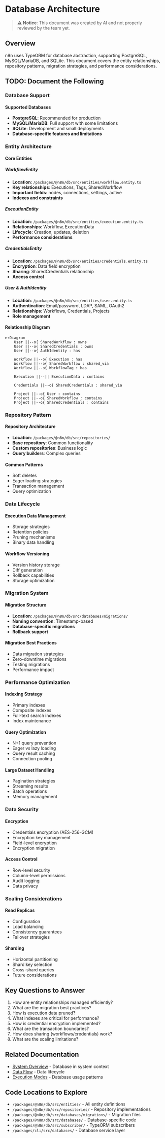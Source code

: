 # Database Architecture

> **⚠️ Notice**: This document was created by AI and not properly reviewed by the team yet.

## Overview

n8n uses TypeORM for database abstraction, supporting PostgreSQL, MySQL/MariaDB, and SQLite. This document covers the entity relationships, repository patterns, migration strategies, and performance considerations.

## TODO: Document the Following

### Database Support

#### Supported Databases
- **PostgreSQL**: Recommended for production
- **MySQL/MariaDB**: Full support with some limitations
- **SQLite**: Development and small deployments
- **Database-specific features and limitations**

### Entity Architecture

#### Core Entities

##### WorkflowEntity
- **Location**: `/packages/@n8n/db/src/entities/workflow.entity.ts`
- **Key relationships**: Executions, Tags, SharedWorkflow
- **Important fields**: nodes, connections, settings, active
- **Indexes and constraints**

##### ExecutionEntity
- **Location**: `/packages/@n8n/db/src/entities/execution.entity.ts`
- **Relationships**: Workflow, ExecutionData
- **Lifecycle**: Creation, updates, deletion
- **Performance considerations**

##### CredentialsEntity
- **Location**: `/packages/@n8n/db/src/entities/credentials.entity.ts`
- **Encryption**: Data field encryption
- **Sharing**: SharedCredentials relationship
- **Access control**

##### User & AuthIdentity
- **Location**: `/packages/@n8n/db/src/entities/user.entity.ts`
- **Authentication**: Email/password, LDAP, SAML, OAuth2
- **Relationships**: Workflows, Credentials, Projects
- **Role management**

#### Relationship Diagram

```mermaid
erDiagram
    User ||--o{ SharedWorkflow : owns
    User ||--o{ SharedCredentials : owns
    User ||--o{ AuthIdentity : has

    Workflow ||--o{ Execution : has
    Workflow ||--o{ SharedWorkflow : shared_via
    Workflow ||--o{ WorkflowTag : has

    Execution ||--|| ExecutionData : contains

    Credentials ||--o{ SharedCredentials : shared_via

    Project ||--o{ User : contains
    Project ||--o{ SharedWorkflow : contains
    Project ||--o{ SharedCredentials : contains
```

### Repository Pattern

#### Repository Architecture
- **Location**: `/packages/@n8n/db/src/repositories/`
- **Base repository**: Common functionality
- **Custom repositories**: Business logic
- **Query builders**: Complex queries

#### Common Patterns
- Soft deletes
- Eager loading strategies
- Transaction management
- Query optimization

### Data Lifecycle

#### Execution Data Management
- Storage strategies
- Retention policies
- Pruning mechanisms
- Binary data handling

#### Workflow Versioning
- Version history storage
- Diff generation
- Rollback capabilities
- Storage optimization

### Migration System

#### Migration Structure
- **Location**: `/packages/@n8n/db/src/databases/migrations/`
- **Naming convention**: Timestamp-based
- **Database-specific migrations**
- **Rollback support**

#### Migration Best Practices
- Data migration strategies
- Zero-downtime migrations
- Testing migrations
- Performance impact

### Performance Optimization

#### Indexing Strategy
- Primary indexes
- Composite indexes
- Full-text search indexes
- Index maintenance

#### Query Optimization
- N+1 query prevention
- Eager vs lazy loading
- Query result caching
- Connection pooling

#### Large Dataset Handling
- Pagination strategies
- Streaming results
- Batch operations
- Memory management

### Data Security

#### Encryption
- Credentials encryption (AES-256-GCM)
- Encryption key management
- Field-level encryption
- Encryption migration

#### Access Control
- Row-level security
- Column-level permissions
- Audit logging
- Data privacy

### Scaling Considerations

#### Read Replicas
- Configuration
- Load balancing
- Consistency guarantees
- Failover strategies

#### Sharding
- Horizontal partitioning
- Shard key selection
- Cross-shard queries
- Future considerations

## Key Questions to Answer

1. How are entity relationships managed efficiently?
2. What are the migration best practices?
3. How is execution data pruned?
4. What indexes are critical for performance?
5. How is credential encryption implemented?
6. What are the transaction boundaries?
7. How does sharing (workflows/credentials) work?
8. What are the scaling limitations?

## Related Documentation

- [System Overview](./system-overview.md) - Database in system context
- [Data Flow](./data-flow.md) - Data lifecycle
- [Execution Modes](./execution-modes.md) - Database usage patterns

## Code Locations to Explore

- `/packages/@n8n/db/src/entities/` - All entity definitions
- `/packages/@n8n/db/src/repositories/` - Repository implementations
- `/packages/@n8n/db/src/databases/migrations/` - Migration files
- `/packages/@n8n/db/src/databases/` - Database-specific code
- `/packages/@n8n/db/src/subscriber/` - TypeORM subscribers
- `/packages/cli/src/databases/` - Database service layer
